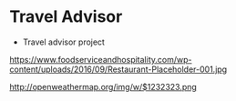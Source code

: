 # Travel Advisor

- Travel advisor project

<!-- placeholder image -->
<https://www.foodserviceandhospitality.com/wp-content/uploads/2016/09/Restaurant-Placeholder-001.jpg>

<http://openweathermap.org/img/w/$1232323.png>

